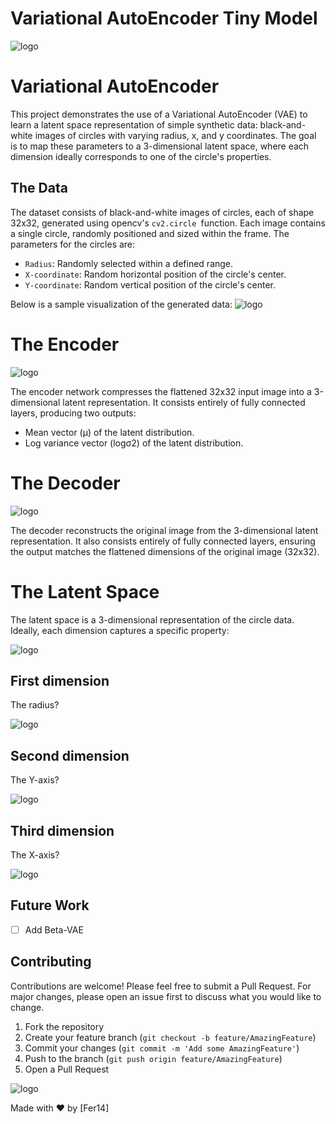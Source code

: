 # Variational AutoEncoder Tiny Model

![logo](./logos/logo_blue.png)

# Variational AutoEncoder

This project demonstrates the use of a Variational AutoEncoder (VAE) to learn a latent space representation of simple synthetic data: black-and-white images of circles with varying radius, x, and y coordinates. The goal is to map these parameters to a 3-dimensional latent space, where each dimension ideally corresponds to one of the circle's properties.

##  The Data

The dataset consists of black-and-white images of circles, each of shape 32x32, generated using opencv's `cv2.circle `function. Each image contains a single circle, randomly positioned and sized within the frame. The parameters for the circles are:

- `Radius`: Randomly selected within a defined range.
- `X-coordinate`: Random horizontal position of the circle's center.
- `Y-coordinate`: Random vertical position of the circle's center.

Below is a sample visualization of the generated data:
![logo](./plots/data.png)

# The Encoder

![logo](./logos/encoder_blue.png)


The encoder network compresses the flattened 32x32 input image into a 3-dimensional latent representation. It consists entirely of fully connected layers, producing two outputs:

- Mean vector (μ) of the latent distribution.
- Log variance vector (logσ2) of the latent distribution.

# The Decoder

![logo](./logos/decoder_blue.png)

The decoder reconstructs the original image from the 3-dimensional latent representation. It also consists entirely of fully connected layers, ensuring the output matches the flattened dimensions of the original image (32x32).

# The Latent Space

The latent space is a 3-dimensional representation of the circle data. Ideally, each dimension captures a specific property:

![logo](./logos/latent_space_blue.png)

## First dimension

The radius?

![logo](./plots/plot2.png)


## Second dimension

The Y-axis?

![logo](./plots/plot3.png)

## Third dimension

The X-axis?

![logo](./plots/plot1.png)


## Future Work
- [ ]  Add Beta-VAE

## Contributing

Contributions are welcome! Please feel free to submit a Pull Request. For major changes, please open an issue first to discuss what you would like to change.

1. Fork the repository
2. Create your feature branch (`git checkout -b feature/AmazingFeature`)
3. Commit your changes (`git commit -m 'Add some AmazingFeature'`)
4. Push to the branch (`git push origin feature/AmazingFeature`)
5. Open a Pull Request


![logo](./logos/logo_white.png)

Made with ❤️ by [Fer14]
